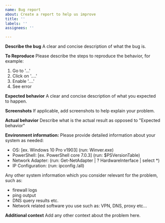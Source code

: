 ```yaml
---
name: Bug report
about: Create a report to help us improve
title: ''
labels: ''
assignees: ''

---
```


**Describe the bug**
A clear and concise description of what the bug is.

**To Reproduce**
Please describe the steps to reproduce the behavior, for example:

1. Go to '...'
2. Click on '....'
3. Enable '....'
4. See error

**Expected behavior**
A clear and concise description of what you expected to happen.

**Screenshots**
If applicable, add screenshots to help explain your problem.

**Actual behavior**
Describe what is the actual result as opposed to "Expected behavior"

**Environment information:**
Please provide detailed information about your system as needed:

- OS: [ex. Windows 10 Pro v1903] (run: Winver.exe)
- PowerShell: [ex. PowerShell core 7.0.3] (run: $PSVersionTable)
- Network Adapter: (run: Get-NetAdapter | ? HardwareInterface | select *)
- IP Configuration: (run: ipconfig /all)

Any other system information which you consider relevant for the problem, such as:

- firewall logs
- ping output
- DNS query results etc.
- Network related software you use such as: VPN, DNS, proxy etc...

**Additional context**
Add any other context about the problem here.
